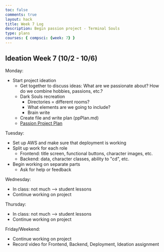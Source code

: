 ```yaml
---
toc: false
comments: true
layout: hack
title: Week 7 Log
description: Begin passion project - Terminal Souls
type: plans
courses: { compsci: {week: 7} }
---
```


## Ideation Week 7 (10/2 - 10/6)
Monday:
- Start project ideation
    - Get together to discuss ideas: What are we passionate about? How do we combine hobbies, passions, etc.?
    - Dark Souls recreation
        - Directories = different rooms?
        - What elements are we going to include?
        - Brain write
    - Create file and write plan (ppPlan.md)
    - [Passion Project Plan](https://app.milanote.com/1QJKb518a2sF1n/frontend-backend-deployment)

Tuesday:
- Set up AWS and make sure that deployment is working
- Split up work for each role
    - Frontend: title screen, functional buttons, character images, etc.
    - Backend: data, character classes, ability to "cd", etc.
- Begin working on separate parts
    - Ask for help or feedback

Wednesday:
- In class: not much --> student lessons
- Continue working on project

Thursday: 
- In class: not much --> student lessons
- Continue working on project

Friday/Weekend:
- Continue working on project
- Record video for Frontend, Backend, Deployment, Ideation assignment